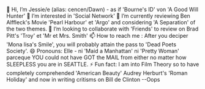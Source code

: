 👋 Hi, I’m Jessie/e (alias: cencen/Dawn) - as if 'Bourne's ID' von 'A Good Will Hunter'
👀 I’m interested in 'Social Network'
🌱 I’m currently reviewing Ben Alffleck's Movie 'Pearl Harbour' et 'Argo' and considering 'A Separation' of the two themes.
💞️ I’m looking to collaborate with 'Friends' to review on Brad Pitt's 'Troy' et 'Mr et Mrs. Smith'
📫 How to reach me : After you deciper 'Mona lisa's Smile', you will probably attain the pass to 'Dead Poets Society'.
😄 Pronouns: Elle -  ni 'Maid a Manhattan' ni 'Pretty Woman' parceque YOU could not have GOT the MAIL from either no matter how SLEEPLESS you are in SEATTLE.
⚡ Fun fact: I am into Film Theory so to have completely comprehended 'American Beauty' Audrey Herburt's 'Roman Holiday' and now in writing critisms on Bill de Clinton --Oops

<!---
lupae-cledevon/lupae-cledevon is a ✨ special ✨ repository because its `README.md` (this file) appears on your GitHub profile.
You can click the Preview link to take a look at your changes.
--->
